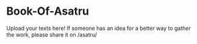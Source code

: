 # Book-Of-Asatru
Upload your texts here!
If someone has an idea for a better way to gather the work, please share it on /asatru/

